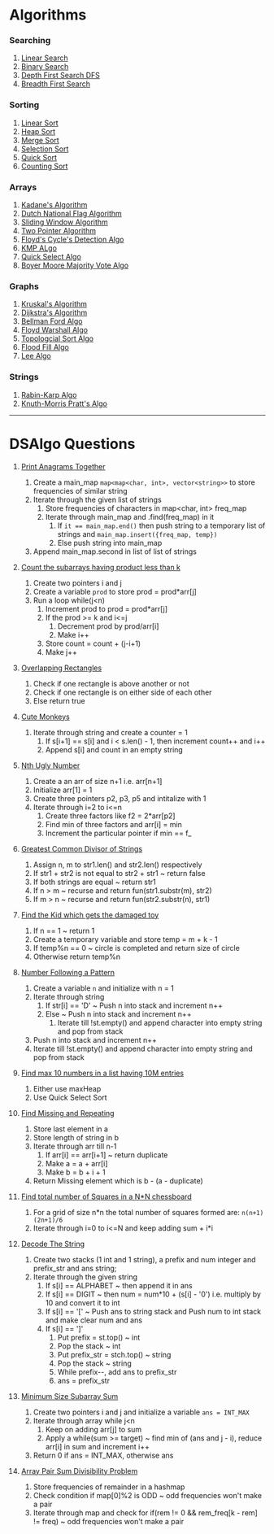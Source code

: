 <!-- 

[]()

 -->


# Algorithms

### Searching

1. [Linear Search]()
2. [Binary Search]()
3. [Depth First Search DFS]()
4. [Breadth First Search]()

### Sorting

1. [Linear Sort]()
2. [Heap Sort]()
3. [Merge Sort]()
4. [Selection Sort]()
5. [Quick Sort]()
6. [Counting Sort]()

### Arrays

1. [Kadane's Algorithm]()
2. [Dutch National Flag Algorithm]()
3. [Sliding Window Algorithm]()
4. [Two Pointer Algorithm]()
5. [Floyd's Cycle's Detection Algo]()
6. [KMP ALgo]()
7. [Quick Select Algo]()
8. [Boyer Moore Majority Vote Algo]()

### Graphs

1. [Kruskal's Algorithm]()
2. [Dijkstra's Algorithm]()
3. [Bellman Ford Algo]()
4. [Floyd Warshall Algo]()
5. [Topologcial Sort Algo]()
6. [Flood Fill Algo]()
7. [Lee Algo]()

### Strings

1. [Rabin-Karp Algo]()
2. [Knuth-Morris Pratt's Algo]()

---

# DSAlgo Questions

1. [Print Anagrams Together](https://www.google.com/url?q=https://practice.geeksforgeeks.org/problems/print-anagrams-together/1/&sa=D&source=editors&ust=1641407388534000&usg=AOvVaw1GlbDzewxfWuzvmegJcgfL)
    1. Create a main_map `map<map<char, int>, vector<string>>` to store frequencies of similar string
    2. Iterate through the given list of strings
        1. Store frequencies of characters in map<char, int> freq_map
        2. Iterate through main_map and .find(freq_map) in it
            1. If `it == main_map.end()` then push string to a temporary list of strings and `main_map.insert({freq_map, temp})`
            2. Else push string into main_map
    3. Append main_map.second in list of list of strings

2. [Count the subarrays having product less than k](https://www.google.com/url?q=https://practice.geeksforgeeks.org/problems/count-the-subarrays-having-product-less-than-k1708/1/&sa=D&source=editors&ust=1641407388535000&usg=AOvVaw1qgfi5CEHaNJWvpJM0hFcp)
    1. Create two pointers i and j
    2. Create a variable `prod` to store prod = prod*arr[j]
    3. Run a loop while(j<n) 
        1. Increment prod to prod = prod*arr[j]
        2. If the prod >= k and i<=j
            1. Decrement prod by prod/arr[i]
            2. Make i++
        3. Store count = count + (j-i+1)
        4. Make j++
    
3. [Overlapping Rectangles](https://www.google.com/url?q=https://practice.geeksforgeeks.org/problems/overlapping-rectangles1924/1/&sa=D&source=editors&ust=1641407388535000&usg=AOvVaw1vvI0q9Zkk7Rcfah-38zud)
    1. Check if one rectangle is above another or not
    2. Check if one rectangle is on either side of each other
    3. Else return true
    
4. [Cute Monkeys](https://www.google.com/url?q=https://practice.geeksforgeeks.org/problems/run-length-encoding/1/&sa=D&source=editors&ust=1641407388536000&usg=AOvVaw0nbtW_UaU7fsMgmAqflUt8)
    1. Iterate through string and create a counter = 1
        1. If s[i+1] == s[i] and i < s.len() - 1, then increment count++ and i++
        2. Append s[i] and count in an empty string
    
5. [Nth Ugly Number](https://www.google.com/url?q=https://practice.geeksforgeeks.org/problems/ugly-numbers2254/1/&sa=D&source=editors&ust=1641407388536000&usg=AOvVaw2TjrPxk-clJB5uuFmyYYEt)
    1. Create a an arr of size n+1 i.e. arr[n+1]
    2. Initialize arr[1] = 1
    3. Create three pointers p2, p3, p5 and intitalize with 1
    4. Iterate through i=2 to i<=n
        1. Create three factors like f2 = 2*arr[p2]
        2. Find min of three factors and arr[i] = min
        3. Increment the particular pointer if min == f_
    
6. [Greatest Common Divisor of Strings](https://www.google.com/url?q=https://leetcode.com/problems/greatest-common-divisor-of-strings/&sa=D&source=editors&ust=1641407388537000&usg=AOvVaw25wf6JnitZvYwAqUZm54Gv)
    1. Assign n, m to str1.len() and str2.len() respectively
    2. If str1 + str2 is not equal to str2 + str1 ~ return false
    3. If both strings are equal ~ return str1
    4. If n > m ~ recurse and return fun(str1.substr(m), str2)
    5. If m > n ~ recurse and return fun(str2.substr(n), str1)
    
7. [Find the Kid which gets the damaged toy](https://www.google.com/url?q=https://www.geeksforgeeks.org/distributing-m-items-circle-size-n-starting-k-th-position/&sa=D&source=editors&ust=1641407388545000&usg=AOvVaw2rd5ic7Uxu0UQsktRX91jK)
    1. If n == 1 ~ return 1
    2. Create a temporary variable and store temp = m + k - 1
    3. If temp%n == 0 ~ circle is completed and return size of circle
    4. Otherwise return temp%n
    
8. [Number Following a Pattern](https://www.google.com/url?q=https://practice.geeksforgeeks.org/problems/number-following-a-pattern3126/1&sa=D&source=editors&ust=1641407388546000&usg=AOvVaw3WXYx3xOB3HwDJgirMmD4M)
    1. Create a variable `n` and initialize with n = 1
    2. Iterate through string
        1. If str[i] == 'D' ~ Push n into stack and increment n++
        2. Else             ~ Push n into stack and increment n++
            1. Iterate till !st.empty() and append character into empty string and pop from stack
    3. Push n into stack and increment n++
    4. Iterate till !st.empty() and append character into empty string and pop from stack
    
9. [Find max 10 numbers in a list having 10M entries](https://stackoverflow.com/questions/19227698/write-a-program-to-find-100-largest-numbers-out-of-an-array-of-1-billion-numbers)
    1. Either use maxHeap
    2. Use Quick Select Sort
    
10. [Find Missing and Repeating](https://www.google.com/url?q=https://practice.geeksforgeeks.org/problems/find-missing-and-repeating2512/1/&sa=D&source=editors&ust=1641407388547000&usg=AOvVaw2Qu_qokz5hrIlCbQD4p5ew)
    1. Store last element in a
    2. Store length of string in b
    3. Iterate through arr till n-1
        1. If arr[i] == arr[i+1] ~ return duplicate
        2. Make a = a + arr[i]
        3. Make b = b + i + 1
    4. Return Missing element which is b - (a - duplicate)
    
11. [Find total number of Squares in a N*N chessboard](https://www.google.com/url?q=https://practice.geeksforgeeks.org/problems/squares-in-nn-chessboard1801/1&sa=D&source=editors&ust=1641407388548000&usg=AOvVaw0_MxnIQlYnq_x5C_PktEw9)
    1. For a grid of size n*n the total number of squares formed are: `n(n+1)(2n+1)/6`
    2. Iterate through i=0 to i<=N and keep adding sum + i*i
    
12. [Decode The String](https://www.google.com/url?q=https://practice.geeksforgeeks.org/problems/decode-the-string2444/1&sa=D&source=editors&ust=1641407388548000&usg=AOvVaw317fTRfolT65YpNaGwHkfz)
    1. Create two stacks (1 int and 1 string), a prefix and num integer and prefix_str and ans string;
    2. Iterate through the given string
        1. If s[i] == ALPHABET ~ then append it in ans
        2. If s[i] == DIGIT ~ then num = num*10 + (s[i] - '0') i.e. multiply by 10 and convert it to int
        3. If s[i] == '[' ~ Push ans to string stack and Push num to int stack and make clear num and ans
        4. If s[i] == ']'
            1. Put prefix = st.top()         ~ int
            2. Pop the stack                 ~ int
            3. Put prefix_str = stch.top()   ~ string
            4. Pop the stack                 ~ string
            5. While prefix--, add ans to prefix_str
            6. ans = prefix_str
    
13. [Minimum Size Subarray Sum](https://www.google.com/url?q=https://leetcode.com/problems/minimum-size-subarray-sum/&sa=D&source=editors&ust=1641407388549000&usg=AOvVaw0GHl7T9y425WVZWKkHqm22)
    1. Create two pointers i and j and initialize a variable `ans = INT_MAX` 
    2. Iterate through array while j<n
        1. Keep on adding arr[j] to sum
        2. Apply a while(sum >= target) ~ find min of (ans and j - i), reduce arr[i] in sum and increment i++
    3. Return 0 if ans = INT_MAX, otherwise ans

14. [Array Pair Sum Divisibility Problem](https://www.google.com/url?q=https://practice.geeksforgeeks.org/problems/array-pair-sum-divisibility-problem3257/1&sa=D&source=editors&ust=1641407388549000&usg=AOvVaw18filLQbRm6JNfymeAf8ZA)
    1. Store frequencies of remainder in a hashmap
    2. Check condition if map[0]%2 is ODD ~ odd frequencies won't make a pair
    3. Iterate through map and check for if(rem != 0 && rem_freq[k - rem] != freq) ~ odd frequencies won't make a pair
    
